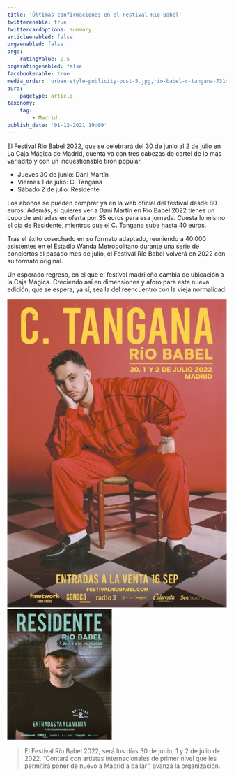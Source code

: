 ```yaml
---
title: 'Últimas confirmaciones en el Festival Rio Babel'
twitterenable: true
twittercardoptions: summary
articleenabled: false
orgaenabled: false
orga:
    ratingValue: 2.5
orgaratingenabled: false
facebookenable: true
media_order: 'urban-style-publicity-post-5.jpg,rio-babel-c-tangana-731x1024.jpg,rio-babel-residente-240x300.jpg'
aura:
    pagetype: article
taxonomy:
    tag:
        - Madrid
publish_date: '01-12-2021 19:09'
---
```


El Festival Rio Babel 2022, que se celebrará del 30 de junio al 2 de julio en La Caja Mágica de Madrid, cuenta ya con tres cabezas de cartel de lo más variadito y con un incuestionable tirón popular.

* Jueves 30 de junio: Dani Martín
* Viernes 1 de julio: C. Tangana
* Sábado 2 de julio: Residente

Los abonos se pueden comprar ya en la web oficial del festival desde 80 euros. Además, si quieres ver a Dani Martín en Río Babel 2022 tienes un cupo de entradas en oferta por 35 euros para esa jornada. Cuesta lo mismo el día de Residente, mientras que el C. Tangana sube hasta 40 euros.

Tras el éxito cosechado en su formato adaptado, reuniendo a 40.000 asistentes en el Estadio Wanda Metropolitano durante una serie de conciertos el pasado mes de julio, el Festival Río Babel volverá en 2022 con su formato original.

Un esperado regreso, en el que el festival madrileño cambia de ubicación a la Caja Mágica. Creciendo así en dimensiones y aforo para esta nueva edición, que se espera, ya sí, sea la del reencuentro con la vieja normalidad.

![rio-babel-c-tangana-731x1024](rio-babel-c-tangana-731x1024.jpg "rio-babel-c-tangana-731x1024")
![rio-babel-residente-240x300](rio-babel-residente-240x300.jpg "rio-babel-residente-240x300")

> El Festival Río Babel 2022, será los días 30 de junio, 1 y 2 de julio de 2022. “Contará con artistas internacionales de primer nivel que les permitirá poner de nuevo a Madrid a bailar”, avanza la organización.